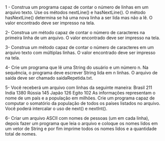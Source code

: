 1 - Construa um programa capaz de contar o número de linhas em um arquivo texto. Use os métodos nextLine() e hasNextLine(). O método hasNextLine() determina se há uma nova linha a ser lida mas não a lê. O valor encontrado deve ser impresso na tela.

2- Construa um método capaz de contar o número de caracteres na primeira linha de um arquivo. O valor encontrado deve ser impresso na tela.

3- Construa um método capaz de contar o número de caracteres em um arquivo texto com múltiplas linhas. O valor encontrado deve ser impresso na tela.

4- Crie um programa que lê uma String do usuário e um número n. Na sequência, o programa deve escrever String lida em n linhas. O arquivo de saída deve ser chamado saidaRepetida.txt.

5- Você receberá um arquivo com linhas da seguinte maneira: Brasil 211 India 1380 Rússia 145 Japão 126 Egito 102 As informações representam o nome de um país e a população em milhões. Crie um programa capaz de computar o somatório da população de todos os países listados no arquivo. Você poderá intercalar o uso de next() e nextInt().

6- Criar um arquivo ASCII com nomes de pessoas (um em cada linha), depois fazer um programa que leia o arquivo e coloque os nomes lidos em um vetor de String e por fim imprime todos os nomes lidos e a quantidade total de nomes.
